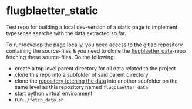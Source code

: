# flugblaetter_static
Test repo for building a local dev-version of a static page to implement typesense searche with the data extracted so far.

To run/develop the page locally, you need access to the gitlab repository containing the source-files & you need to clone the [flugblaetter_data](https://github.com/Flugblatter/flugblaetter_data)-repo fetching these source-files. Do the following:
* create a top level parent directory for all data related to the project
* clone this repo into a subfolder of said parent directory
* clone the [repository fetching the data](https://github.com/Flugblatter/flugblaetter_data) into another subfolder on the same level as this repository named `flugblaetter_data`
* start python virtual environment
* run `./fetch_data.sh`